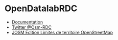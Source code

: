 # OpenDatalabRDC

* [Documentation](https://opendatalabrdc.github.io/Documentation/)
* [Twitter @Osm-RDC](https://twitter.com/OSM_CD)
* [JOSM Edition Limites de territoire OpenStreetMap](JOSM-Edition-des-Limites-de-territoire-OpenStreetMap.md)

